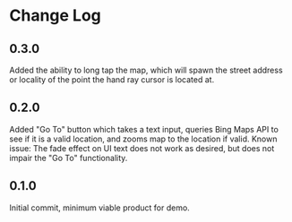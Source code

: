 # Change Log
## 0.3.0
Added the ability to long tap the map, which will spawn the street address or locality of 
the point the hand ray cursor is located at.
## 0.2.0
Added "Go To" button which takes a text input, queries Bing Maps API to see if it is a valid
location, and zooms map to the location if valid.  Known issue:  The fade effect on UI text
does not work as desired, but does not impair the "Go To" functionality.
## 0.1.0
Initial commit, minimum viable product for demo.